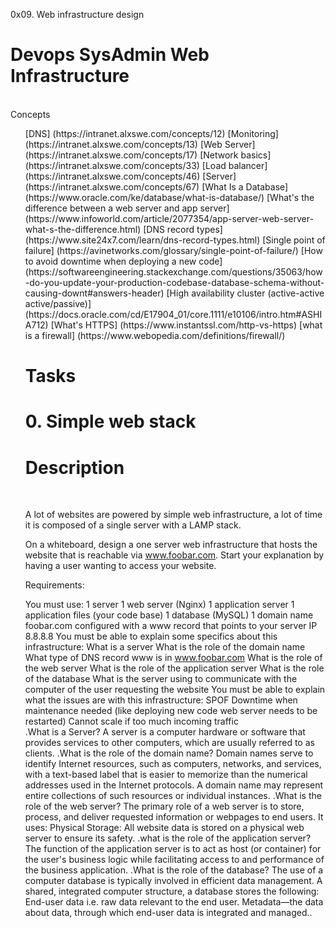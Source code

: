 0x09. Web infrastructure design
# Devops SysAdmin Web Infrastructure
<br>
Concepts
<br>
<ul> 
[DNS] (https://intranet.alxswe.com/concepts/12)
[Monitoring] (https://intranet.alxswe.com/concepts/13)
[Web Server] (https://intranet.alxswe.com/concepts/17)
[Network basics] (https://intranet.alxswe.com/concepts/33)
[Load balancer] (https://intranet.alxswe.com/concepts/46)
[Server] (https://intranet.alxswe.com/concepts/67)
[What Is a Database] (https://www.oracle.com/ke/database/what-is-database/)
[What's the difference between a web server and app server] (https://www.infoworld.com/article/2077354/app-server-web-server-what-s-the-difference.html)
[DNS record types] (https://www.site24x7.com/learn/dns-record-types.html)
[Single point of failure] (https://avinetworks.com/glossary/single-point-of-failure/)
[How to avoid downtime when deploying a new code] (https://softwareengineering.stackexchange.com/questions/35063/how-do-you-update-your-production-codebase-database-schema-without-causing-downt#answers-header)
[High availability cluster (active-active active/passive)] (https://docs.oracle.com/cd/E17904_01/core.1111/e10106/intro.htm#ASHIA712)
[What's HTTPS] (https://www.instantssl.com/http-vs-https)
[what is a firewall] (https://www.webopedia.com/definitions/firewall/)
<br>

# Tasks
# 0. Simple web stack
# Description

<br>

 A lot of websites are powered by simple web infrastructure, a lot of time it is composed of a single server with a LAMP stack.

On a whiteboard, design a one server web infrastructure that hosts the website that is reachable via www.foobar.com. Start your explanation by having a user wanting to access your website.

Requirements:

You must use:
1 server
1 web server (Nginx)
1 application server
1 application files (your code base)
1 database (MySQL)
1 domain name foobar.com configured with a www record that points to your server IP 8.8.8.8
You must be able to explain some specifics about this infrastructure:
What is a server
What is the role of the domain name
What type of DNS record www is in www.foobar.com
What is the role of the web server
What is the role of the application server
What is the role of the database
What is the server using to communicate with the computer of the user requesting the website
You must be able to explain what the issues are with this infrastructure:
SPOF
Downtime when maintenance needed (like deploying new code web server needs to be restarted)
Cannot scale if too much incoming traffic
<br>
.What is a Server?
A server is a computer hardware or software that provides services to other computers, which are usually referred to as clients.
.What is the role of the domain name?
Domain names serve to identify Internet resources, such as computers, networks, and services, with a text-based label that is easier to memorize than the numerical addresses used in the Internet protocols. A domain name may represent entire collections of such resources or individual instances.
.What is the role of the web server?
The primary role of a web server is to store, process, and deliver requested information or webpages to end users. It uses: Physical Storage: All website data is stored on a physical web server to ensure its safety.
.what is the role of the application server?
The function of the application server is to act as host (or container) for the user's business logic while facilitating access to and performance of the business application.
.What is the role of the database?
The use of a computer database is typically involved in efficient data management. A shared, integrated computer structure, a database stores the following: End-user data i.e. raw data relevant to the end user. Metadata—the data about data, through which end-user data is integrated and managed..


